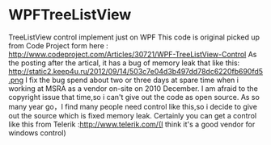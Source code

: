 # WPFTreeListView
TreeListView control implement just on WPF
This code is original picked up from Code Project form here :
http://www.codeproject.com/Articles/30721/WPF-TreeListView-Control
As the posting after the artical, it has a bug of memory leak that like this:
http://static2.keep4u.ru/2012/09/14/503c7e04d3b497dd78dc6220fb690fd5.png
I fix the bug spend about two or three days at spare time when i working at MSRA as a vendor on-site on 2010 December.
I am afraid to the copyright issue that time,so i can't give out the code as open source.
As so many year go，I find many people need control like this,so i decide to give out the source which is fixed memory leak.
Certainly you can get a control like this from Telerik :http://www.telerik.com/(I think it's a good vendor for windows control)
